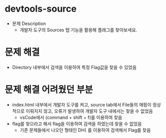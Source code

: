 # devtools-source

* 문제 Description
  * 개발자 도구의 Sources 탭 기능을 활용해 플래그를 찾아보세요.


# 문제 해결
* Directory 내부에서 검색을 이용하여 특정 Flag값을 찾을 수 있었음

# 문제 해결 어려웠던 부분
* index.html 내부에서 개발자 도구를 켜고, source tab에서 File들의 매핑이 정상적으로 이뤄지지 않고, 오류가 발생하여 개발자 도구 내에서는 찾을 수 없었음
  * vsCode에서 (command + shift + f)를 이용하여 찾음
* flag를 찾으라고 해서 flag을 이용하여 검색을 하였는데 찾을 수 없었음
  * 기존 문제들에서 나오던 형태인 DH{ 를 이용하여 검색해서 Flag를 찾음
